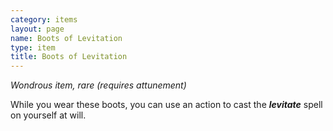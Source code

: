 ```yaml
---
category: items
layout: page
name: Boots of Levitation
type: item
title: Boots of Levitation 
---
```

_Wondrous item, rare (requires attunement)_ 

While you wear these boots, you can use an action to cast the **_levitate_** spell on yourself at will. 